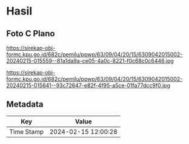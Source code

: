 # Hasil

## Foto C Plano

https://sirekap-obj-formc.kpu.go.id/682c/pemilu/ppwp/63/09/04/20/15/6309042015002-20240215-015559--81a1da9a-ce05-4a0c-8221-f0c68c0c6446.jpg

https://sirekap-obj-formc.kpu.go.id/682c/pemilu/ppwp/63/09/04/20/15/6309042015002-20240215-015641--93c72647-e82f-4f95-a5ce-01fa77dcc9f0.jpg


## Metadata

| Key        | Value               |
| ---------- | ------------------- |
| Time Stamp | 2024-02-15 12:00:28 |



